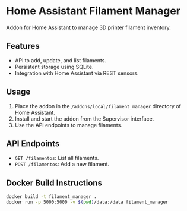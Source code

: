 # Home Assistant Filament Manager

Addon for Home Assistant to manage 3D printer filament inventory.

## Features
- API to add, update, and list filaments.
- Persistent storage using SQLite.
- Integration with Home Assistant via REST sensors.

## Usage
1. Place the addon in the `/addons/local/filament_manager` directory of Home Assistant.
2. Install and start the addon from the Supervisor interface.
3. Use the API endpoints to manage filaments.

## API Endpoints
- `GET /filamentos`: List all filaments.
- `POST /filamentos`: Add a new filament.

## Docker Build Instructions
```bash
docker build -t filament_manager .
docker run -p 5000:5000 -v $(pwd)/data:/data filament_manager

